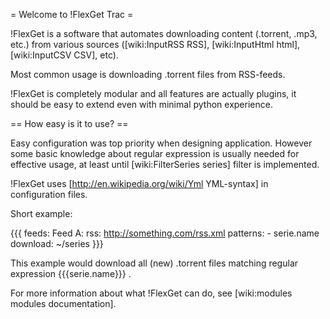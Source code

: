 = Welcome to !FlexGet Trac =

!FlexGet is a software that automates downloading content (.torrent, .mp3, etc.) from various 
sources ([wiki:InputRSS RSS], [wiki:InputHtml html], [wiki:InputCSV CSV], etc). 

Most common usage is downloading .torrent files from RSS-feeds.

!FlexGet is completely modular and all features are actually plugins, it should be easy to 
extend even with minimal python experience.

== How easy is it to use? ==

Easy configuration was top priority when designing application. However some basic knowledge 
about regular expression is usually needed for effective usage, at least until [wiki:FilterSeries series] filter
is implemented.

!FlexGet uses [http://en.wikipedia.org/wiki/Yml YML-syntax] in configuration files.

Short example:

{{{
feeds:
  Feed A:
    rss: http://something.com/rss.xml
    patterns:
      - serie.name
    download: ~/series
}}}

This example would download all (new) .torrent files matching regular expression {{{serie.name}}} .

For more information about what !FlexGet can do, see [wiki:modules modules documentation].